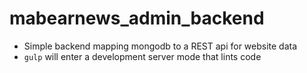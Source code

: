 # mabearnews_admin_backend

- Simple backend mapping mongodb to a REST api for website data
- `gulp` will enter a development server mode that lints code
